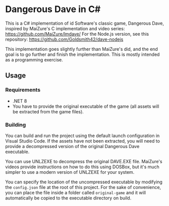 # Dangerous Dave in C#

This is a C# implementation of id Software's classic game, Dangerous Dave, inspired by MaiZure's C implementation and video series: https://github.com/MaiZure/lmdave/
For the Node.js version, see this repository: https://github.com/Goldsmith42/dave-nodejs

This implementation goes slightly further than MaiZure's did, and the end goal is to go further and finish the implementation. This is mostly intended as a programming exercise.

## Usage

### Requirements

- .NET 8
- You have to provide the original executable of the game (all assets will be extracted from the game files).

### Building

You can build and run the project using the default launch configuration in Visual Studio Code. If the assets have not been extracted, you will need to provide a decompressed version of the original Dangerous Dave executable.

You can use UNLZEXE to decompress the original DAVE.EXE file. MaiZure's videos provide instructions on how to do this using DOSBox, but it's much simpler to use a modern version of UNLZEXE for your system.

You can specify the location of the uncompressed executable by modifying the `config.json` file at the root of this project. For the sake of convenience, you can place the file inside a folder called `original-game` and it will automatically be copied to the executable directory on build.